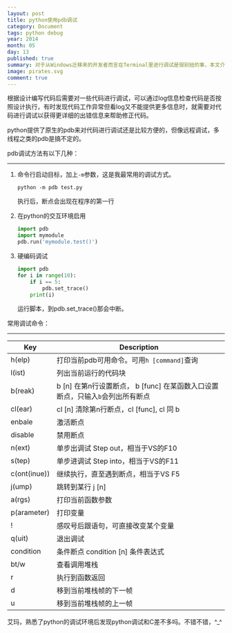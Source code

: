 ```yaml
---
layout: post
title: python使用pdb调试
category: Document
tags: python debug
year: 2014
month: 05
day: 13
published: true
summary: 对于从Windows迁移来的开发者而言在Terminal里进行调试是很别扭的事，本文介绍如何使用pdb对python代码进行调试。
image: pirates.svg
comment: true
---
```


根据设计编写代码后需要对一些代码进行调试，可以通过log信息检查代码是否按照设计执行，有时发现代码工作异常但看log又不能提供更多信息时，就需要对代码进行调试以获得更详细的出错信息来帮助修正代码。

python提供了原生的pdb来对代码进行调试还是比较方便的，但像远程调试，多线程之类的pdb是搞不定的。

pdb调试方法有以下几种：

------

1. 命令行启动目标，加上`-m`参数，这是我最常用的调试方式。

	```
	python -m pdb test.py
	``` 

	执行后，断点会出现在程序的第一行

2. 在python的交互环境启用

	```python
	import pdb
	import mymodule
	pdb.run('mymodule.test()')
	```
3. 硬编码调试
	
	```python
	import pdb
	for i in range(10):
		if i == 5:
			pdb.set_trace()
		print(i)
	```
	运行脚本，到pdb.set_trace()那会中断。

常用调试命令：

------

   Key   | Description
---------|-------------
h(elp)   | 打印当前pdb可用命令。可用`h [command]`查询
l(ist)   | 列出当前运行的代码块
b(reak)  | b [n] 在第n行设置断点， b [func] 在某函数入口设置断点，只输入`b`会列出所有断点
cl(ear)  | cl [n] 清除第n行断点，cl [func], cl 同 b
enbale   | 激活断点
disable  | 禁用断点
n(ext)   | 单步出调试 Step out，相当于VS的F10
s(tep)   | 单步进调试 Step into，相当于VS的F11
c(ont(inue)) | 继续执行，直至遇到断点，相当于VS F5
j(ump)   | 跳转到某行 j [n]
a(rgs)   | 打印当前函数参数
p(arameter) | 打印变量
!        | 感叹号后跟语句，可直接改变某个变量
q(uit)   | 退出调试
condition| 条件断点 condition [n] 条件表达式
bt/w     | 查看调用堆栈
r        | 执行到函数返回
d        | 移到当前堆栈帧的下一帧
u        | 移到当前堆栈帧的上一帧

艾玛，熟悉了python的调试环境后发现python调试和C差不多吗。不错不错，^_^
